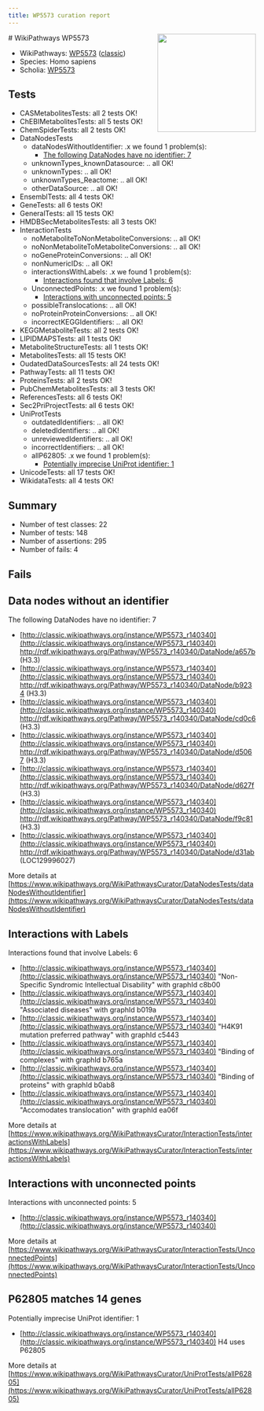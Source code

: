 ```yaml
---
title: WP5573 curation report
---
```


<img style="float: right; width: 200px" src="https://upload.wikimedia.org/wikipedia/commons/thumb/8/83/Wplogo_with_text_500.png/640px-Wplogo_with_text_500.png" />
# WikiPathways WP5573

* WikiPathways: [WP5573](https://wikipathways.org/pathways/WP5573) ([classic](https://classic.wikipathways.org/instance/WP5573))
* Species: Homo sapiens
* Scholia: [WP5573](https://scholia.toolforge.org/wikipathways/WP5573)
## Tests
* CASMetabolitesTests: all 2 tests OK!
* ChEBIMetabolitesTests: all 5 tests OK!
* ChemSpiderTests: all 2 tests OK!
* DataNodesTests
    * dataNodesWithoutIdentifier: .x we found 1 problem(s):
        * [The following DataNodes have no identifier: 7](#d2d32fa6)
    * unknownTypes_knownDatasource: .. all OK!
    * unknownTypes: .. all OK!
    * unknownTypes_Reactome: .. all OK!
    * otherDataSource: .. all OK!
* EnsemblTests: all 4 tests OK!
* GeneTests: all 6 tests OK!
* GeneralTests: all 15 tests OK!
* HMDBSecMetabolitesTests: all 3 tests OK!
* InteractionTests
    * noMetaboliteToNonMetaboliteConversions: .. all OK!
    * noNonMetaboliteToMetaboliteConversions: .. all OK!
    * noGeneProteinConversions: .. all OK!
    * nonNumericIDs: .. all OK!
    * interactionsWithLabels: .x we found 1 problem(s):
        * [Interactions found that involve Labels: 6](#630d267d)
    * UnconnectedPoints: .x we found 1 problem(s):
        * [Interactions with unconnected points: 5](#35a61add)
    * possibleTranslocations: .. all OK!
    * noProteinProteinConversions: .. all OK!
    * incorrectKEGGIdentifiers: .. all OK!
* KEGGMetaboliteTests: all 2 tests OK!
* LIPIDMAPSTests: all 1 tests OK!
* MetaboliteStructureTests: all 1 tests OK!
* MetabolitesTests: all 15 tests OK!
* OudatedDataSourcesTests: all 24 tests OK!
* PathwayTests: all 11 tests OK!
* ProteinsTests: all 2 tests OK!
* PubChemMetabolitesTests: all 3 tests OK!
* ReferencesTests: all 6 tests OK!
* Sec2PriProjectTests: all 6 tests OK!
* UniProtTests
    * outdatedIdentifiers: .. all OK!
    * deletedIdentifiers: .. all OK!
    * unreviewedIdentifiers: .. all OK!
    * incorrectIdentifiers: .. all OK!
    * allP62805: .x we found 1 problem(s):
        * [Potentially imprecise UniProt identifier: 1](#5bee1cf3)
* UnicodeTests: all 17 tests OK!
* WikidataTests: all 4 tests OK!


## Summary

* Number of test classes: 22
* Number of tests: 148
* Number of assertions: 295
* Number of fails: 4

## Fails

<a name="d2d32fa6" />

## Data nodes without an identifier

The following DataNodes have no identifier: 7

* [http://classic.wikipathways.org/instance/WP5573_r140340](http://classic.wikipathways.org/instance/WP5573_r140340) http://rdf.wikipathways.org/Pathway/WP5573_r140340/DataNode/a657b (H3.3)
* [http://classic.wikipathways.org/instance/WP5573_r140340](http://classic.wikipathways.org/instance/WP5573_r140340) http://rdf.wikipathways.org/Pathway/WP5573_r140340/DataNode/b9234 (H3.3)
* [http://classic.wikipathways.org/instance/WP5573_r140340](http://classic.wikipathways.org/instance/WP5573_r140340) http://rdf.wikipathways.org/Pathway/WP5573_r140340/DataNode/cd0c6 (H3.3)
* [http://classic.wikipathways.org/instance/WP5573_r140340](http://classic.wikipathways.org/instance/WP5573_r140340) http://rdf.wikipathways.org/Pathway/WP5573_r140340/DataNode/d5067 (H3.3)
* [http://classic.wikipathways.org/instance/WP5573_r140340](http://classic.wikipathways.org/instance/WP5573_r140340) http://rdf.wikipathways.org/Pathway/WP5573_r140340/DataNode/d627f (H3.3)
* [http://classic.wikipathways.org/instance/WP5573_r140340](http://classic.wikipathways.org/instance/WP5573_r140340) http://rdf.wikipathways.org/Pathway/WP5573_r140340/DataNode/f9c81 (H3.3)
* [http://classic.wikipathways.org/instance/WP5573_r140340](http://classic.wikipathways.org/instance/WP5573_r140340) http://rdf.wikipathways.org/Pathway/WP5573_r140340/DataNode/d31ab (LOC129996027)


More details at [https://www.wikipathways.org/WikiPathwaysCurator/DataNodesTests/dataNodesWithoutIdentifier](https://www.wikipathways.org/WikiPathwaysCurator/DataNodesTests/dataNodesWithoutIdentifier)

<a name="630d267d" />

## Interactions with Labels

Interactions found that involve Labels: 6

* [http://classic.wikipathways.org/instance/WP5573_r140340](http://classic.wikipathways.org/instance/WP5573_r140340) "Non-Specific Syndromic Intellectual Disability" with graphId c8b00
* [http://classic.wikipathways.org/instance/WP5573_r140340](http://classic.wikipathways.org/instance/WP5573_r140340) "Associated diseases" with graphId b019a
* [http://classic.wikipathways.org/instance/WP5573_r140340](http://classic.wikipathways.org/instance/WP5573_r140340) "H4K91 mutation preferred pathway" with graphId c5443
* [http://classic.wikipathways.org/instance/WP5573_r140340](http://classic.wikipathways.org/instance/WP5573_r140340) "Binding of complexes" with graphId b765a
* [http://classic.wikipathways.org/instance/WP5573_r140340](http://classic.wikipathways.org/instance/WP5573_r140340) "Binding of proteins" with graphId b0ab8
* [http://classic.wikipathways.org/instance/WP5573_r140340](http://classic.wikipathways.org/instance/WP5573_r140340) "Accomodates translocation" with graphId ea06f


More details at [https://www.wikipathways.org/WikiPathwaysCurator/InteractionTests/interactionsWithLabels](https://www.wikipathways.org/WikiPathwaysCurator/InteractionTests/interactionsWithLabels)

<a name="35a61add" />

## Interactions with unconnected points

Interactions with unconnected points: 5

* [http://classic.wikipathways.org/instance/WP5573_r140340](http://classic.wikipathways.org/instance/WP5573_r140340)


More details at [https://www.wikipathways.org/WikiPathwaysCurator/InteractionTests/UnconnectedPoints](https://www.wikipathways.org/WikiPathwaysCurator/InteractionTests/UnconnectedPoints)

<a name="5bee1cf3" />

## P62805 matches 14 genes

Potentially imprecise UniProt identifier: 1

* [http://classic.wikipathways.org/instance/WP5573_r140340](http://classic.wikipathways.org/instance/WP5573_r140340) H4 uses P62805


More details at [https://www.wikipathways.org/WikiPathwaysCurator/UniProtTests/allP62805](https://www.wikipathways.org/WikiPathwaysCurator/UniProtTests/allP62805)

